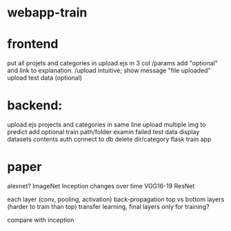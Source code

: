 # webapp-train

# frontend

put all projets and categories in upload.ejs in 3 col
/params add "optional" and link to explanation.
/upload
intuitive; show message "file uploaded"
upload test data (optional)

# backend:

upload.ejs projects and categories in same line
upload multiple img to predict
add optional train path/folder
examin failed test data
display datasets contents
auth
connect to db
delete dir/category
flask train app

# paper

alexnet? ImageNet
Inception changes over time VGG16-19
ResNet

each layer (conv, pooling, activation)
back-propagation
top vs bottom layers (harder to train than top)
transfer learning, final layers only for training?

compare with inception
